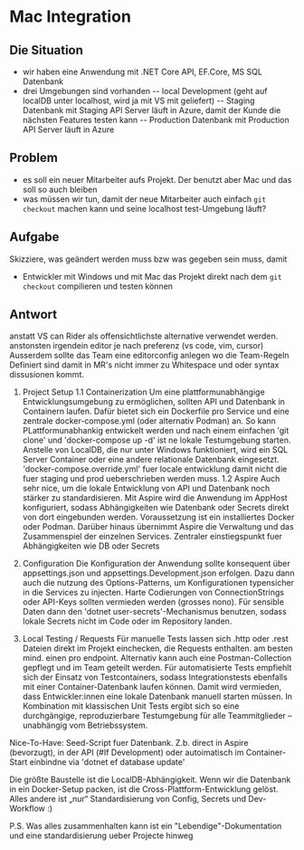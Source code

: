 ﻿# Mac Integration

## Die Situation
- wir haben eine Anwendung mit .NET Core API, EF.Core, MS SQL Datenbank
- drei Umgebungen sind vorhanden
-- local Development (geht auf localDB unter localhost, wird ja mit VS mit geliefert)
-- Staging Datenbank mit Staging API Server läuft in Azure, damit der Kunde die nächsten Features testen kann
-- Production Datenbank mit Production API Server läuft in Azure

## Problem
- es soll ein neuer Mitarbeiter aufs Projekt. Der benutzt aber Mac und das soll so auch bleiben
- was müssen wir tun, damit der neue Mitarbeiter auch einfach `git checkout` machen kann und seine localhost test-Umgebung läuft?

## Aufgabe
Skizziere, was geändert werden muss bzw was gegeben sein muss, damit 
- Entwickler mit Windows und mit Mac das Projekt direkt nach dem `git checkout` compilieren und testen können


## Antwort
anstatt VS can Rider als offensichtlichste alternative verwendet werden. anstonsten irgendein editor je nach preferenz (vs code, vim, cursor)
Ausserdem sollte das Team eine editorconfig anlegen wo die Team-Regeln Definiert sind damit in MR's nicht immer zu Whitespace und oder syntax dissusionen kommt.
1. Project Setup
1.1 Containerization
Um eine plattformunabhängige Entwicklungsumgebung zu ermöglichen, sollten API und Datenbank in Containern laufen. 
Dafür bietet sich ein Dockerfile pro Service und eine zentrale docker-compose.yml (oder alternativ Podman) an. 
So kann PLattformunabhankig entwickelt werden und nach einem einfachen 'git clone' und 'docker-compose up -d' ist ne lokale Testumgebung starten. 
Anstelle von LocalDB, die nur unter Windows funktioniert, wird ein SQL Server Container oder eine andere relationale Datenbank eingesetzt.
'docker-compose.override.yml' fuer locale entwicklung damit nicht die fuer staging und prod ueberschrieben werden muss.
1.2 Aspire
Auch sehr nice, um die lokale Entwicklung von API und Datenbank noch stärker zu standardisieren. 
Mit Aspire wird die Anwendung im AppHost konfiguriert, sodass Abhängigkeiten wie Datenbank oder Secrets direkt von dort eingebunden werden. 
Voraussetzung ist ein installiertes Docker oder Podman. Darüber hinaus übernimmt Aspire die Verwaltung und das Zusammenspiel der einzelnen Services.
Zentraler einstiegspunkt fuer Abhängigkeiten wie DB oder Secrets

2. Configuration
Die Konfiguration der Anwendung sollte konsequent über appsettings.json und appsettings.Development.json erfolgen. 
Dazu dann auch die nutzung des Options-Patterns, um Konfigurationen typensicher in die Services zu injecten. 
Harte Codierungen von ConnectionStrings oder API-Keys sollten vermieden werden (grosses nono). 
Für sensible Daten dann den 'dotnet user-secrets'-Mechanismus benutzen, sodass lokale Secrets nicht im Code oder im Repository landen.


3. Local Testing / Requests
Für manuelle Tests lassen sich .http oder .rest Dateien direkt im Projekt einchecken, die Requests enthalten. am besten mind. einen pro endpoint. 
Alternativ kann auch eine Postman-Collection gepflegt und im Team geteilt werden. 
Für automatisierte Tests empfiehlt sich der Einsatz von Testcontainers, sodass Integrationstests ebenfalls mit einer Container-Datenbank laufen können. 
Damit wird vermieden, dass Entwickler:innen eine lokale Datenbank manuell starten müssen. 
In Kombination mit klassischen Unit Tests ergibt sich so eine durchgängige, reproduzierbare Testumgebung für alle Teammitglieder – unabhängig vom Betriebssystem.


Nice-To-Have:
Seed-Script fuer Datenbank.
Z.b. direct in Aspire (bevorzugt), in der API (#If Development) oder autoimatisch im Container-Start einbindne via 'dotnet ef database update' 


Die größte Baustelle ist die LocalDB-Abhängigkeit. 
Wenn wir die Datenbank in ein Docker-Setup packen, ist die Cross-Plattform-Entwicklung gelöst. 
Alles andere ist „nur“ Standardisierung von Config, Secrets und Dev-Workflow :)



P.S.
Was alles zusammenhalten kann ist ein "Lebendige"-Dokumentation und eine standardisierung ueber Projecte hinweg